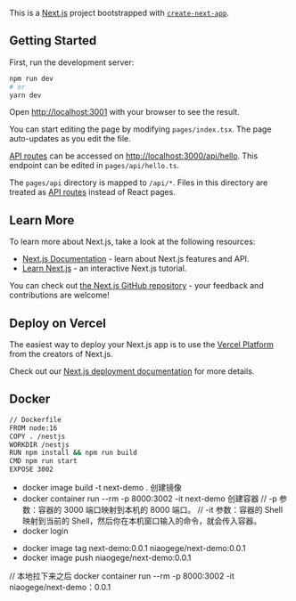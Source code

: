 This is a [Next.js](https://nextjs.org/) project bootstrapped with [`create-next-app`](https://github.com/vercel/next.js/tree/canary/packages/create-next-app).

## Getting Started

First, run the development server:

```bash
npm run dev
# or
yarn dev
```

Open [http://localhost:3001](http://localhost:3001) with your browser to see the result.

You can start editing the page by modifying `pages/index.tsx`. The page auto-updates as you edit the file.

[API routes](https://nextjs.org/docs/api-routes/introduction) can be accessed on [http://localhost:3000/api/hello](http://localhost:3000/api/hello). This endpoint can be edited in `pages/api/hello.ts`.

The `pages/api` directory is mapped to `/api/*`. Files in this directory are treated as [API routes](https://nextjs.org/docs/api-routes/introduction) instead of React pages.

## Learn More

To learn more about Next.js, take a look at the following resources:

- [Next.js Documentation](https://nextjs.org/docs) - learn about Next.js features and API.
- [Learn Next.js](https://nextjs.org/learn) - an interactive Next.js tutorial.

You can check out [the Next.js GitHub repository](https://github.com/vercel/next.js/) - your feedback and contributions are welcome!

## Deploy on Vercel

The easiest way to deploy your Next.js app is to use the [Vercel Platform](https://vercel.com/new?utm_medium=default-template&filter=next.js&utm_source=create-next-app&utm_campaign=create-next-app-readme) from the creators of Next.js.

Check out our [Next.js deployment documentation](https://nextjs.org/docs/deployment) for more details.

## Docker

```bash
// Dockerfile
FROM node:16
COPY . /nestjs
WORKDIR /nestjs
RUN npm install && npm run build
CMD npm run start
EXPOSE 3002
```

- docker image build -t next-demo . 创建镜像
- docker container run --rm -p 8000:3002 -it next-demo 创建容器
  // -p 参数：容器的 3000 端口映射到本机的 8000 端口。
  // -it 参数：容器的 Shell 映射到当前的 Shell，然后你在本机窗口输入的命令，就会传入容器。
- docker login
<!-- 为本地的 image 标注用户名和版本。 -->
- docker image tag next-demo:0.0.1 niaogege/next-demo:0.0.1
- docker image push niaogege/next-demo:0.0.1

// 本地拉下来之后
docker container run --rm -p 8000:3002 -it niaogege/next-demo：0.0.1
